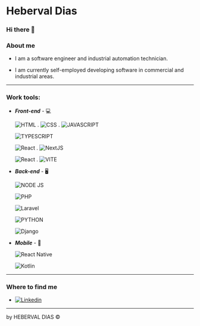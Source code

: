 # Heberval Dias

### Hi there 👋

### About me
- I am a software engineer and industrial automation technician.

- I am currently self-employed developing software in commercial and industrial areas.
***

### Work tools:

- **_Front-end_** - 💻
  
    ![HTML](https://img.shields.io/badge/HTML5-E34F26?style=for-the-badge&logo=html5&logoColor=white) . ![CSS](https://img.shields.io/badge/CSS3-1572B6?style=for-the-badge&logo=css3&logoColor=white) . ![JAVASCRIPT](https://img.shields.io/badge/JavaScript-323330?style=for-the-badge&logo=javascript&logoColor=F7DF1E)

    ![TYPESCRIPT](https://img.shields.io/badge/TypeScript-007ACC?style=for-the-badge&logo=typescript&logoColor=white)

    ![React](https://img.shields.io/badge/React-20232A?style=for-the-badge&logo=react&logoColor=61DAFB) . ![NextJS](https://img.shields.io/badge/next%20js-000000?style=for-the-badge&logo=nextdotjs&logoColor=white)

    ![React](https://img.shields.io/badge/React-20232A?style=for-the-badge&logo=react&logoColor=61DAFB) . ![VITE](https://img.shields.io/badge/Vite-B73BFE?style=for-the-badge&logo=vite&logoColor=FFD62E)
    

- **_Back-end_** - 🖥️
    
    ![NODE JS](https://img.shields.io/badge/Node%20js-339933?style=for-the-badge&logo=nodedotjs&logoColor=white)

    ![PHP](https://img.shields.io/badge/PHP-777BB4?style=for-the-badge&logo=php&logoColor=white)

    ![Laravel](https://img.shields.io/badge/Laravel-FF2D20?style=for-the-badge&logo=laravel&logoColor=white)

    ![PYTHON](https://img.shields.io/badge/Python-FFD43B?style=for-the-badge&logo=python&logoColor=blue)

    ![Django](https://img.shields.io/badge/Django-092E20?style=for-the-badge&logo=django&logoColor=green)
    

- **_Mobile_** - 📱
    
    ![React Native](https://img.shields.io/badge/React_Native-20232A?style=for-the-badge&logo=react&logoColor=61DAFB)

    ![Kotlin](https://img.shields.io/badge/Kotlin-B125EA?style=for-the-badge&logo=kotlin&logoColor=white)
***

### Where to find me
  - [![Linkedin](https://img.shields.io/badge/LinkedIn-0077B5?style=for-the-badge&logo=linkedin&logoColor=white)](https://br.linkedin.com/in/hebervaldias)

------------
by HEBERVAL DIAS ©️ 

<!--
**hebervaldias/hebervaldias** is a ✨ _special_ ✨ repository because its `README.md` (this file) appears on your GitHub profile.

Here are some ideas to get you started:

- 🔭 I’m currently working on ...
- 🌱 I’m currently learning ...
- 👯 I’m looking to collaborate on ...
- 🤔 I’m looking for help with ...
- 💬 Ask me about ...
- 📫 How to reach me: ...
- 😄 Pronouns: ...
- ⚡ Fun fact: ...
-->
